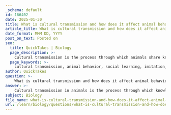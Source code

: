 ```yaml
---
_schema: default
id: 166402
date: 2025-01-30
title: What is cultural transmission and how does it affect animal behavior?
article_title: What is cultural transmission and how does it affect animal behavior?
date_format: MMM DD, YYYY
post_on_text: Posted on
seo:
  title: QuickTakes | Biology
  page_description: >-
    Cultural transmission is the process through which animals share knowledge and behaviors through social learning, significantly affecting their adaptation, social structures, and problem-solving abilities.
  page_keywords: >-
    cultural transmission, animal behavior, social learning, imitation, teaching, observation, adaptation, environment, social cohesion, innovation, problem solving, behavioral diversity
author: QuickTakes
question: >-
    What is cultural transmission and how does it affect animal behavior?
answer: >-
    Cultural transmission in animals is the process through which knowledge, behaviors, and skills are shared among individuals through social learning rather than genetic inheritance. This phenomenon is particularly important in social species, as it allows for the rapid adaptation of behaviors that can enhance both individual and group fitness.\n\n### Mechanisms of Cultural Transmission\n\nCultural transmission can occur through several key mechanisms:\n\n1. **Imitation**: This involves individuals observing and replicating the actions of others. For instance, young animals may learn foraging techniques by watching experienced members of their group. This method allows for the quick adoption of beneficial behaviors.\n\n2. **Teaching**: More experienced individuals may actively instruct others, facilitating the learning process. This can involve direct guidance or providing opportunities for others to learn through observation.\n\n3. **Observation**: Animals can learn by watching the outcomes of others' actions, which can inform their own decisions in similar situations. This type of learning can be particularly effective in complex environments where trial and error might be costly.\n\n### Impact on Animal Behavior\n\nCultural transmission significantly affects animal behavior in several ways:\n\n- **Adaptation to Environment**: By learning from others, animals can quickly adapt to changes in their environment without relying solely on genetic evolution. This is especially crucial in rapidly changing habitats.\n\n- **Social Cohesion**: Cultural transmission fosters social bonds within groups, as individuals share knowledge and skills that can enhance group survival, such as cooperative hunting or foraging strategies.\n\n- **Innovation and Problem Solving**: Cultural transmission allows for the spread of innovative behaviors that may not arise through individual learning alone. For example, the Great Tit (Parus major) learned to pierce milk bottle caps to access cream, a behavior that spread rapidly through observation.\n\n- **Behavioral Diversity**: Different populations of the same species can develop distinct behaviors based on cultural transmission, leading to variations in foraging techniques, mating rituals, and social structures.\n\nIn summary, cultural transmission plays a crucial role in shaping animal behavior by enabling social learning, which enhances adaptability, promotes social cohesion, and fosters innovation within species. This process is vital for the survival and reproductive success of social animals in dynamic environments.
subject: Biology
file_name: what-is-cultural-transmission-and-how-does-it-affect-animal-behavior.md
url: /learn/biology/questions/what-is-cultural-transmission-and-how-does-it-affect-animal-behavior
---
```


&nbsp;